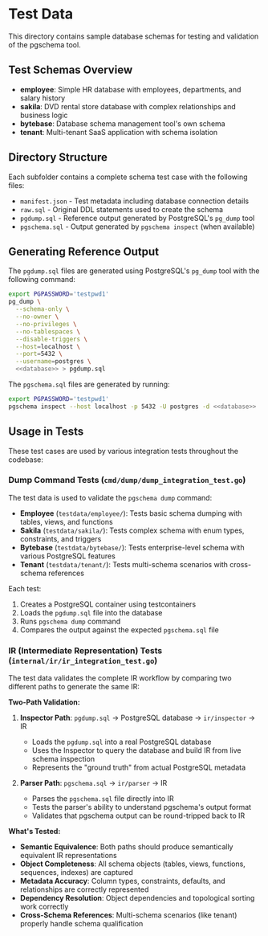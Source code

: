 # Test Data

This directory contains sample database schemas for testing and validation of the pgschema tool.

## Test Schemas Overview

- **employee**: Simple HR database with employees, departments, and salary history
- **sakila**: DVD rental store database with complex relationships and business logic
- **bytebase**: Database schema management tool's own schema
- **tenant**: Multi-tenant SaaS application with schema isolation

## Directory Structure

Each subfolder contains a complete schema test case with the following files:

- `manifest.json` - Test metadata including database connection details
- `raw.sql` - Original DDL statements used to create the schema
- `pgdump.sql` - Reference output generated by PostgreSQL's `pg_dump` tool
- `pgschema.sql` - Output generated by `pgschema inspect` (when available)

## Generating Reference Output

The `pgdump.sql` files are generated using PostgreSQL's `pg_dump` tool with the following command:

```bash
export PGPASSWORD='testpwd1'
pg_dump \
  --schema-only \
  --no-owner \
  --no-privileges \
  --no-tablespaces \
  --disable-triggers \
  --host=localhost \
  --port=5432 \
  --username=postgres \
  <<database>> > pgdump.sql
```

The `pgschema.sql` files are generated by running:

```bash
export PGPASSWORD='testpwd1'
pgschema inspect --host localhost -p 5432 -U postgres -d <<database>>
```

## Usage in Tests

These test cases are used by various integration tests throughout the codebase:

### Dump Command Tests (`cmd/dump/dump_integration_test.go`)

The test data is used to validate the `pgschema dump` command:

- **Employee** (`testdata/employee/`): Tests basic schema dumping with tables, views, and functions
- **Sakila** (`testdata/sakila/`): Tests complex schema with enum types, constraints, and triggers
- **Bytebase** (`testdata/bytebase/`): Tests enterprise-level schema with various PostgreSQL features
- **Tenant** (`testdata/tenant/`): Tests multi-schema scenarios with cross-schema references

Each test:

1. Creates a PostgreSQL container using testcontainers
2. Loads the `pgdump.sql` file into the database
3. Runs `pgschema dump` command
4. Compares the output against the expected `pgschema.sql` file

### IR (Intermediate Representation) Tests (`internal/ir/ir_integration_test.go`)

The test data validates the complete IR workflow by comparing two different paths to generate the same IR:

**Two-Path Validation:**

1. **Inspector Path**: `pgdump.sql` → PostgreSQL database → `ir/inspector` → IR

   - Loads the `pgdump.sql` into a real PostgreSQL database
   - Uses the Inspector to query the database and build IR from live schema inspection
   - Represents the "ground truth" from actual PostgreSQL metadata

2. **Parser Path**: `pgschema.sql` → `ir/parser` → IR
   - Parses the `pgschema.sql` file directly into IR
   - Tests the parser's ability to understand pgschema's output format
   - Validates that pgschema output can be round-tripped back to IR

**What's Tested:**

- **Semantic Equivalence**: Both paths should produce semantically equivalent IR representations
- **Object Completeness**: All schema objects (tables, views, functions, sequences, indexes) are captured
- **Metadata Accuracy**: Column types, constraints, defaults, and relationships are correctly represented
- **Dependency Resolution**: Object dependencies and topological sorting work correctly
- **Cross-Schema References**: Multi-schema scenarios (like tenant) properly handle schema qualification

